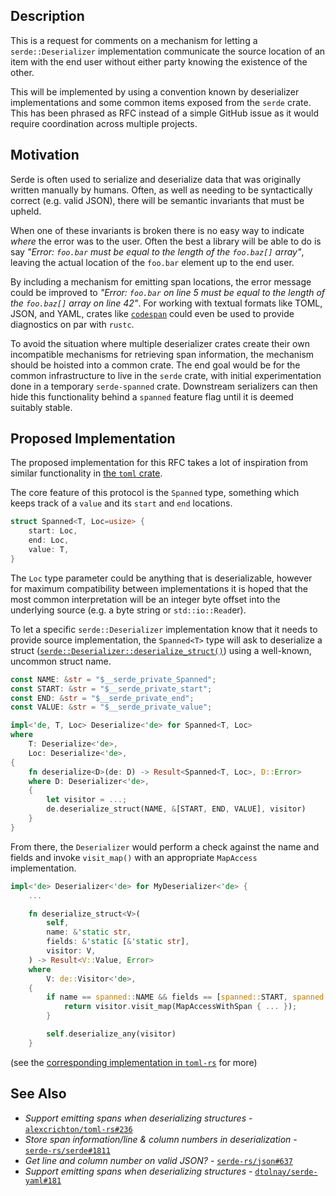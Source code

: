 ## Description

This is a request for comments on a mechanism for letting a
`serde::Deserializer` implementation communicate the source location of an item
with the end user without either party knowing the existence of the other.

This will be implemented by using a convention known by deserializer
implementations and some common items exposed from the `serde` crate. This has
been phrased as RFC instead of a simple GitHub issue as it would require
coordination across multiple projects.

## Motivation

Serde is often used to serialize and deserialize data that was originally
written manually by humans. Often, as well as needing to be syntactically
correct (e.g. valid JSON), there will be semantic invariants that must be
upheld.

When one of these invariants is broken there is no easy way to indicate *where*
the error was to the user. Often the best a library will be able to do is say
*"Error: `foo.bar` must be equal to the length of the `foo.baz[]` array"*,
leaving the actual location of the `foo.bar` element up to the end user.

By including a mechanism for emitting span locations, the error message could be
improved to *"Error: `foo.bar` on line 5 must be equal to the length of the
`foo.baz[]` array on line 42"*. For working with textual formats like TOML,
JSON, and YAML, crates like [`codespan`][codespan] could even be used to provide
diagnostics on par with `rustc`.

To avoid the situation where multiple deserializer crates create their own
incompatible mechanisms for retrieving span information, the mechanism should be
hoisted into a common crate. The end goal would be for the common infrastructure
to live in the `serde` crate, with initial experimentation done in a temporary
`serde-spanned` crate. Downstream serializers can then hide this functionality
behind a `spanned` feature flag until it is deemed suitably stable.

## Proposed Implementation

The proposed implementation for this RFC takes a lot of inspiration from similar
functionality in [the `toml` crate][toml].

The core feature of this protocol is the `Spanned` type, something which keeps
track of a `value` and its `start` and `end` locations.

```rust
struct Spanned<T, Loc=usize> {
    start: Loc,
    end: Loc,
    value: T,
}
```

The `Loc` type parameter could be anything that is deserializable, however for
maximum compatibility between implementations it is hoped that the most common
interpretation will be an integer byte offset into the underlying source (e.g. a
byte string or `std::io::Read`er).

To let a specific `serde::Deserializer` implementation know that it needs to
provide source implementation, the `Spanned<T>` type will ask to deserialize a
struct ([`serde::Deserializer::deserialize_struct()`][deserialize_struct])
using a well-known, uncommon struct name.

```rust
const NAME: &str = "$__serde_private_Spanned";
const START: &str = "$__serde_private_start";
const END: &str = "$__serde_private_end";
const VALUE: &str = "$__serde_private_value";

impl<'de, T, Loc> Deserialize<'de> for Spanned<T, Loc>
where
    T: Deserialize<'de>,
    Loc: Deserialize<'de>,
{
    fn deserialize<D>(de: D) -> Result<Spanned<T, Loc>, D::Error>
    where D: Deserializer<'de>,
    {
        let visitor = ...;
        de.deserialize_struct(NAME, &[START, END, VALUE], visitor)
    }
}
```

From there, the `Deserializer` would perform a check against the name and fields
and invoke `visit_map()` with an appropriate `MapAccess` implementation.

```rust
impl<'de> Deserializer<'de> for MyDeserializer<'de> {
    ...

    fn deserialize_struct<V>(
        self,
        name: &'static str,
        fields: &'static [&'static str],
        visitor: V,
    ) -> Result<V::Value, Error>
    where
        V: de::Visitor<'de>,
    {
        if name == spanned::NAME && fields == [spanned::START, spanned::END, spanned::VALUE] {
            return visitor.visit_map(MapAccessWithSpan { ... });
        }

        self.deserialize_any(visitor)
    }
```

(see the [corresponding implementation in `toml-rs`][spanned-impl] for more)

## See Also

- *Support emitting spans when deserializing structures* - [`alexcrichton/toml-rs#236`](https://github.com/alexcrichton/toml-rs/issues/236)
- *Store span information/line & column numbers in deserialization* - [`serde-rs/serde#1811`](https://github.com/serde-rs/serde/issues/1811)
- *Get line and column number on valid JSON?* - [`serde-rs/json#637`](https://github.com/serde-rs/json/issues/637)
-  *Support emitting spans when deserializing structures* - [`dtolnay/serde-yaml#181`](https://github.com/dtolnay/serde-yaml/issues/181)

[deserialize_struct]: https://docs.rs/serde/1.0.125/serde/trait.Deserializer.html#tymethod.deserialize_struct
[toml]: https://crates.io/crates/toml
[codespan]: https://crates.io/crates/codespan
[spanned-impl]: https://github.com/alexcrichton/toml-rs/blob/c2a069f5debe8e361d8f0d4e4cd179aa6b9e4b47/src/spanned.rs#L7-L10

